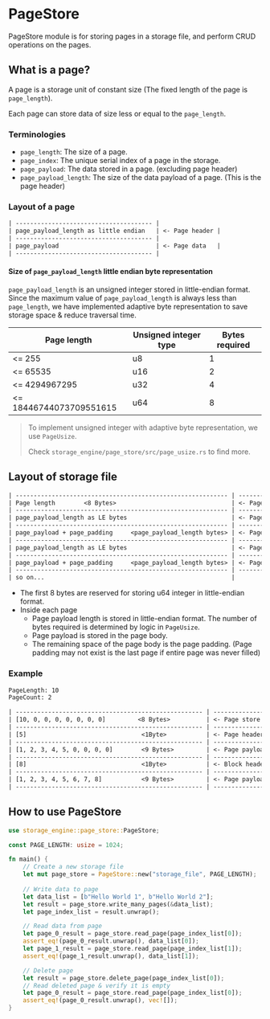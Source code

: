 # PageStore

PageStore module is for storing pages in a storage file, and perform CRUD operations on the pages.

## What is a page?

A page is a storage unit of constant size (The fixed length of the page is `page_length`).

Each page can store data of size less or equal to the `page_length`.

### Terminologies

- `page_length`: The size of a page.
- `page_index`: The unique serial index of a page in the storage.
- `page_payload`: The data stored in a page. (excluding page header)
- `page_payload_length`: The size of the data payload of a page. (This is the page header)

### Layout of a page

```txt
| -------------------------------------- |
| page_payload_length as little endian   | <- Page header |
| -------------------------------------- |
| page_payload                           | <- Page data   |
| -------------------------------------- |
```

#### Size of `page_payload_length` little endian byte representation

`page_payload_length` is an unsigned integer stored in little-endian format. Since the maximum value of `page_payload_length` is always less than `page_length`, we have implemented adaptive byte representation to save storage space & reduce traversal time.

| Page length             | Unsigned integer type | Bytes required |
| ----------------------- | --------------------- | -------------- |
| <= 255                  | u8                    | 1              |
| <= 65535                | u16                   | 2              |
| <= 4294967295           | u32                   | 4              |
| <= 18446744073709551615 | u64                   | 8              |

> To implement unsigned integer with adaptive byte representation, we use `PageUsize`.
>
> Check `storage_engine/page_store/src/page_usize.rs` to find more.

## Layout of storage file

```txt
| ----------------------------------------------------------- | --------------------------- | 
| Page length        <8 Bytes>                                | <- Page store header        |
| ----------------------------------------------------------- | --------------------------- | ----------------------- |
| page_payload_length as LE bytes                             | <- Page header              |                         |
| ----------------------------------------------------------- | --------------------------- | <- Page index 0         |
| page_payload + page_padding     <page_payload_length bytes> | <- Page body                |                         |
| ----------------------------------------------------------- | --------------------------- | ----------------------- |
| page_payload_length as LE bytes                             | <- Page header              |                         |
| ----------------------------------------------------------- | --------------------------- | <- Page index 1         |
| page_payload + page_padding     <page_payload_length bytes> | <- Page body                |                         |
| ----------------------------------------------------------- | --------------------------- | ----------------------- |
| so on...                                                    |
```

- The first 8 bytes are reserved for storing u64 integer in little-endian format.
- Inside each page
  - Page payload length is stored in little-endian format. The number of bytes required is determined by logic in `PageUsize`.
  - Page payload is stored in the page body.
  - The remaining space of the page body is the page padding. (Page padding may not exist is the last page if entire page was never filled)

### Example

```txt
PageLength: 10
PageCount: 2

| ---------------------------------------------------- | ------------------------------ | 
| [10, 0, 0, 0, 0, 0, 0, 0]         <8 Bytes>          | <- Page store header           |
| ---------------------------------------------------- | ------------------------------ | ----------------------- |
| [5]                                <1Byte>           | <- Page header                 |                         |
| ---------------------------------------------------- | ------------------------------ | <- Page index 0         |
| [1, 2, 3, 4, 5, 0, 0, 0, 0]        <9 Bytes>         | <- Page payload + Page padding |                         |
| ---------------------------------------------------- | ------------------------------ | ----------------------- |
| [8]                                <1Byte>           | <- Block header                |                         |
| ---------------------------------------------------- | ------------------------------ | <- Page index 1         |
| [1, 2, 3, 4, 5, 6, 7, 8]           <9 Bytes>         | <- Page payload                |                         |
| ---------------------------------------------------- | ------------------------------ | ----------------------- |
```

## How to use PageStore

```rs
use storage_engine::page_store::PageStore;

const PAGE_LENGTH: usize = 1024;

fn main() {
    // Create a new storage file
    let mut page_store = PageStore::new("storage_file", PAGE_LENGTH);
    
    // Write data to page
    let data_list = [b"Hello World 1", b"Hello World 2"];
    let result = page_store.write_many_pages(&data_list);
    let page_index_list = result.unwrap();

    // Read data from page
    let page_0_result = page_store.read_page(page_index_list[0]);
    assert_eq!(page_0_result.unwrap(), data_list[0]);
    let page_1_result = page_store.read_page(page_index_list[1]);
    assert_eq!(page_1_result.unwrap(), data_list[1]);

    // Delete page
    let result = page_store.delete_page(page_index_list[0]);
    // Read deleted page & verify it is empty
    let page_0_result = page_store.read_page(page_index_list[0]);
    assert_eq!(page_0_result.unwrap(), vec![]);
}
```
